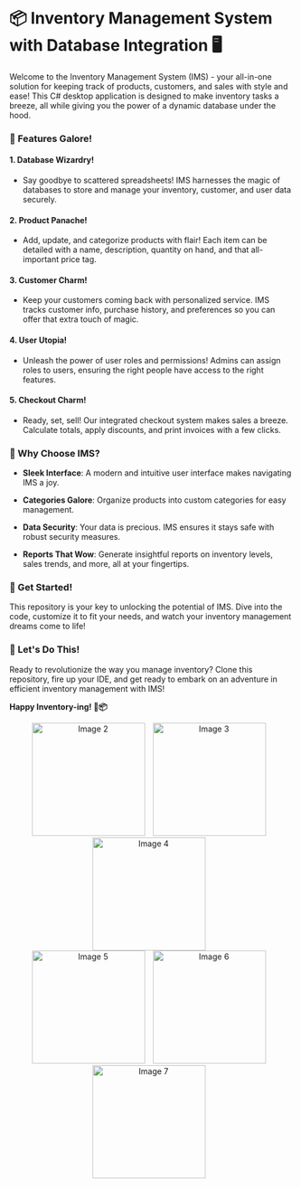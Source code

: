 # 📦 Inventory Management System with Database Integration 🖥️

Welcome to the Inventory Management System (IMS) - your all-in-one solution for keeping track of products, customers, and sales with style and ease! This C# desktop application is designed to make inventory tasks a breeze, all while giving you the power of a dynamic database under the hood.

### 🛒 Features Galore!

#### 1. **Database Wizardry!**
   - Say goodbye to scattered spreadsheets! IMS harnesses the magic of databases to store and manage your inventory, customer, and user data securely.

#### 2. **Product Panache!**
   - Add, update, and categorize products with flair! Each item can be detailed with a name, description, quantity on hand, and that all-important price tag.

#### 3. **Customer Charm!**
   - Keep your customers coming back with personalized service. IMS tracks customer info, purchase history, and preferences so you can offer that extra touch of magic.

#### 4. **User Utopia!**
   - Unleash the power of user roles and permissions! Admins can assign roles to users, ensuring the right people have access to the right features.

#### 5. **Checkout Charm!**
   - Ready, set, sell! Our integrated checkout system makes sales a breeze. Calculate totals, apply discounts, and print invoices with a few clicks.

### 🚀 Why Choose IMS?

- **Sleek Interface**: A modern and intuitive user interface makes navigating IMS a joy.
  
- **Categories Galore**: Organize products into custom categories for easy management.
  
- **Data Security**: Your data is precious. IMS ensures it stays safe with robust security measures.
  
- **Reports That Wow**: Generate insightful reports on inventory levels, sales trends, and more, all at your fingertips.

### 🎉 Get Started!

This repository is your key to unlocking the potential of IMS. Dive into the code, customize it to fit your needs, and watch your inventory management dreams come to life!


### 🚀 Let's Do This!

Ready to revolutionize the way you manage inventory? Clone this repository, fire up your IDE, and get ready to embark on an adventure in efficient inventory management with IMS!

**Happy Inventory-ing! 🎉📦**
<br>
<div align="center">
   <img src="https://github.com/MohamedAboElnasr/Inventory-Management-System/assets/114421344/50e532dd-0082-41e8-ba41-5a669a699431" alt="Image 2" style="margin-right: 10px;" width="200"/>
  <img src="https://github.com/MohamedAboElnasr/Inventory-Management-System/assets/114421344/f8bae662-db30-4957-8db8-c99e59b40e1f" alt="Image 3" style="margin-right: 10px;" width="200"/>
  <img src="https://github.com/MohamedAboElnasr/Inventory-Management-System/assets/114421344/7e5598b5-c093-45bc-a1a5-e30fbc13b237" alt="Image 4" style="margin-right: 10px;" width="200"/>
</div>
<div align="center">
  <img src="https://github.com/MohamedAboElnasr/Inventory-Management-System/assets/114421344/76545aa4-9c52-4be9-8c3d-ac99ca11d309" alt="Image 5" style="margin-right: 10px;" width="200"/>
  <img src="https://github.com/MohamedAboElnasr/Inventory-Management-System/assets/114421344/2bf4c86f-f498-40bb-ba35-24f31a73bcd7" alt="Image 6" style="margin-right: 10px;" width="200"/>
  <img src="https://github.com/MohamedAboElnasr/Inventory-Management-System/assets/114421344/165dd44f-0169-4cac-96dd-9c6b2a3fee15" alt="Image 7" style="margin-right: 10px;" width="200"/>
  </div>



